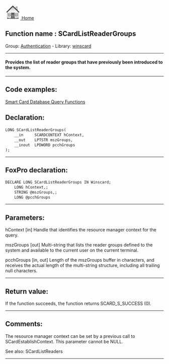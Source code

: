 [<img src="../../images/home.png"> Home ](https://github.com/VFPX/Win32API)  

## Function name : SCardListReaderGroups
Group: [Authentication](../../functions_group.md#Authentication)  -  Library: [winscard](../../../libraries.md#winscard)  
***  


#### Provides the list of reader groups that have previously been introduced to the system.

***  


## Code examples:
[Smart Card Database Query Functions](../../samples/sample_539.md)  

## Declaration:
```foxpro  
LONG SCardListReaderGroups(
	__in     SCARDCONTEXT hContext,
	__out    LPTSTR mszGroups,
	__inout  LPDWORD pcchGroups
);  
```  
***  


## FoxPro declaration:
```foxpro  
DECLARE LONG SCardListReaderGroups IN Winscard;
	LONG hContext,;
	STRING @mszGroups,;
	LONG @pcchGroups  
```  
***  


## Parameters:
hContext [in] 
Handle that identifies the resource manager context for the query.

mszGroups [out] 
Multi-string that lists the reader groups defined to the system and available to the current user on the current terminal. 

pcchGroups [in, out] 
Length of the mszGroups buffer in characters, and receives the actual length of the multi-string structure, including all trailing null characters.
  
***  


## Return value:
If the function succeeds, the function returns SCARD_S_SUCCESS (0).  
***  


## Comments:
The resource manager context can be set by a previous call to SCardEstablishContext. This parameter cannot be NULL.  
  
See also: SCardListReaders   
  
***  

